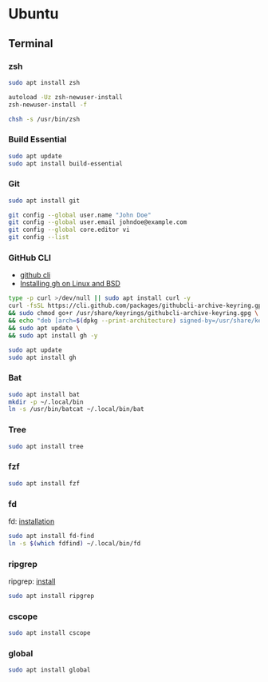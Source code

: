 # Ubuntu

## Terminal

### zsh

```bash
sudo apt install zsh
```

```bash
autoload -Uz zsh-newuser-install
zsh-newuser-install -f
```

```bash
chsh -s /usr/bin/zsh
```

### Build Essential

```bash
sudo apt update
sudo apt install build-essential
```

### Git

```bash
sudo apt install git
```

```bash
git config --global user.name "John Doe"
git config --global user.email johndoe@example.com
git config --global core.editor vi
git config --list
```

### GitHub CLI

- [github cli](https://cli.github.com/)
- [Installing gh on Linux and BSD](https://github.com/cli/cli/blob/trunk/docs/install_linux.md)

```bash
type -p curl >/dev/null || sudo apt install curl -y
curl -fsSL https://cli.github.com/packages/githubcli-archive-keyring.gpg | sudo dd of=/usr/share/keyrings/githubcli-archive-keyring.gpg \
&& sudo chmod go+r /usr/share/keyrings/githubcli-archive-keyring.gpg \
&& echo "deb [arch=$(dpkg --print-architecture) signed-by=/usr/share/keyrings/githubcli-archive-keyring.gpg] https://cli.github.com/packages stable main" | sudo tee /etc/apt/sources.list.d/github-cli.list > /dev/null \
&& sudo apt update \
&& sudo apt install gh -y
```

```bash
sudo apt update
sudo apt install gh
```

### Bat

```bash
sudo apt install bat
mkdir -p ~/.local/bin
ln -s /usr/bin/batcat ~/.local/bin/bat
```

### Tree

```bash
sudo apt install tree
```

### fzf

```bash
sudo apt install fzf
```

### fd

fd: [installation](https://github.com/sharkdp/fd#installation)

```bash
sudo apt install fd-find
ln -s $(which fdfind) ~/.local/bin/fd
```

### ripgrep

ripgrep: [install](https://github.com/BurntSushi/ripgrep#installation)

```bash
sudo apt install ripgrep
```

### cscope

```bash
sudo apt install cscope
```

### global

```bash
sudo apt install global
```


